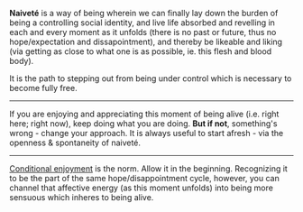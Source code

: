 **Naiveté** is a way of being wherein we can finally lay down the burden of being a controlling social identity, and live life absorbed and revelling in each and every moment as it unfolds (there is no past or future, thus no hope/expectation and dissapointment), and thereby be likeable and liking (via getting as close to what one is as possible, ie. this flesh and blood body).

It  is the path to stepping out from being under control which is necessary to become fully free.

---

If you are enjoying and appreciating this moment of being alive (i.e. right here; right now), keep doing what you are doing. **But if not**, something's wrong - change your approach. It is always useful to start afresh - via the openness & spontaneity of naiveté.

---

[Conditional enjoyment](#condenj) is the norm. Allow it in the beginning. Recognizing it to be the part of the same hope/disappointment cycle, however, you can channel that affective energy (as this moment unfolds) into being more sensuous which inheres to being alive.